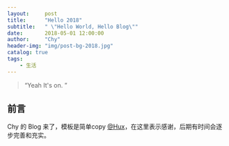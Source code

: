 ```yaml
---
layout:     post
title:      "Hello 2018"
subtitle:   " \"Hello World, Hello Blog\""
date:       2018-05-01 12:00:00
author:     "Chy"
header-img: "img/post-bg-2018.jpg"
catalog: true
tags:
    - 生活
---
```


> “Yeah It's on. ”


## 前言

Chy 的 Blog 来了，模板是简单copy [@Hux](http://huxpro.github.io)，在这里表示感谢，后期有时间会逐步完善和充实。
